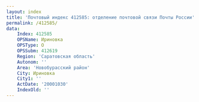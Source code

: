 ```yaml
---
layout: index
title: 'Почтовый индекс 412585: отделение почтовой связи Почты России'
permalink: /412585/
data:
    Index: 412585
    OPSName: Ириновка
    OPSType: О
    OPSSubm: 412619
    Region: 'Саратовская область'
    Autonom: ''
    Area: 'Новобурасский район'
    City: Ириновка
    City1: ''
    ActDate: '20001030'
    IndexOld: ''
---
```

